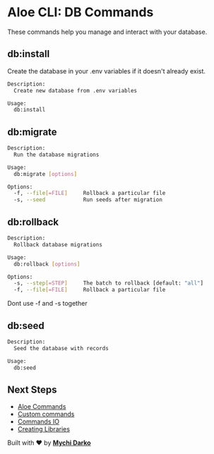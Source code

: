 # Aloe CLI: DB Commands

These commands help you manage and interact with your database.

## db:install

Create the database in your .env variables if it doesn't already exist.

```sh
Description:
  Create new database from .env variables

Usage:
  db:install
```

## db:migrate

```sh
Description:
  Run the database migrations

Usage:
  db:migrate [options]

Options:
  -f, --file[=FILE]     Rollback a particular file
  -s, --seed            Run seeds after migration
```

## db:rollback

```sh
Description:
  Rollback database migrations

Usage:
  db:rollback [options]

Options:
  -s, --step[=STEP]     The batch to rollback [default: "all"]
  -f, --file[=FILE]     Rollback a particular file
```

Dont use -f and -s together

## db:seed

```sh
Description:
  Seed the database with records

Usage:
  db:seed
```

## Next Steps

- [Aloe Commands](/aloe-cli/v/1.1.0-beta/commands/default)
- [Custom commands](/aloe-cli/v/1.1.0-beta/commands/custom)
- [Commands IO](/aloe-cli/v/1.1.0-beta/commands/io)
- [Creating Libraries](/aloe-cli/v/1.1.0-beta/libraries)

Built with ❤ by [**Mychi Darko**](//mychi.netlify.app)
